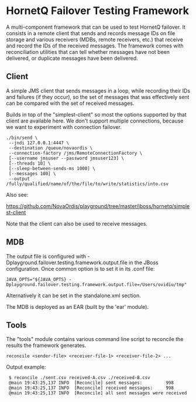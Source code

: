 # HornetQ Failover Testing Framework

A multi-component framework that can be used to test HornetQ failover. It consists in a remote client that
sends and records message IDs on file storage and various receivers (MDBs, remote receivers, etc.) that receive and 
record the IDs of the received messages. The framework comes with reconciliation utilities that can tell whether
messages have not been delivered, or duplicate messages have been delivered.

## Client

A simple JMS client that sends messages in a loop, while recording their IDs and failures
(if they occur), so the set of messages that was effectively sent can be compared with the set of 
received messages.

Builds in top of the "simplest-client" so most the options supported by that client are available here. We don't
support multiple connections, because we want to experiment with connection failover.

    ./bin/send \
     --jndi 127.0.0.1:4447 \
     --destination /queue/novaordis \
     --connection-factory /jms/RemoteConnectionFactory \
     [--username jmsuser --password jmsuser123] \
     [--threads 10] \
     [--sleep-between-sends-ms 1000] \
     [--messages 100] \
     --output /fully/qualified/name/of/the/file/to/write/statistics/into.csv

Also see:

https://github.com/NovaOrdis/playground/tree/master/jboss/hornetq/simplest-client

Note that the client can also be used to receive messages. 

## MDB

The output file is configured with -Dplayground.failover.testing.framework.output.file in the JBoss configuration. 
Once common option is to set it in its .conf file:

    JAVA_OPTS="${JAVA_OPTS} -Dplayground.failover.testing.framework.output.file=/Users/ovidiu/tmp"
    
Alternatively it can be set in the standalone.xml <properties> section.

The MDB is deployed as an EAR (built by the 'ear' module).

## Tools

The "tools" module contains various command line script to reconcile the results the framework generates.

    reconcile <sender-file> <receiver-file-1> <receiver-file-2> ...
     
Output example:
     
     $ reconcile ./sent.csv received-A.csv ./received-B.csv
     @main 19:43:25,137 INFO  [Reconcile] sent messages:         998
     @main 19:43:25,137 INFO  [Reconcile] received messages:     998
     @main 19:43:25,137 INFO  [Reconcile] all sent messages were received
    
